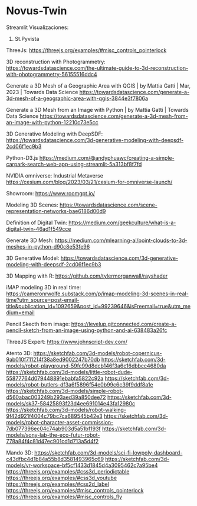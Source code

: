# Novus-Twin

Streamlit Visualizaciones:
1) St.Pyvista


ThreeJs:
https://threejs.org/examples/#misc_controls_pointerlock

3D reconstruction with Photogrammetry:
https://towardsdatascience.com/the-ultimate-guide-to-3d-reconstruction-with-photogrammetry-56155516ddc4

Generate a 3D Mesh of a Geographic Area with QGIS | by Mattia Gatti | Mar, 2023 | Towards Data Science
https://towardsdatascience.com/generate-a-3d-mesh-of-a-geographic-area-with-qgis-3844e3f7806a

Generate a 3D Mesh from an Image with Python | by Mattia Gatti | Towards Data Science
https://towardsdatascience.com/generate-a-3d-mesh-from-an-image-with-python-12210c73e5cc

3D Generative Modeling with DeepSDF:
https://towardsdatascience.com/3d-generative-modeling-with-deepsdf-2cd06f1ec9b3

Python-D3.js
https://medium.com/@andyphuawc/creating-a-simple-carpark-search-web-app-using-streamlit-5a313bf8f7fd

NVIDIA omniverse: Industrial Metaverse
https://cesium.com/blog/2023/03/21/cesium-for-omniverse-launch/

Showroom:
https://www.roomgpt.io/

Modeling 3D Scenes:
https://towardsdatascience.com/scene-representation-networks-bae6186d00d9

Definition of Digital Twin:
https://medium.com/geekculture/what-is-a-digital-twin-46ad1f549cce

Generate 3D Mesh:
https://medium.com/mlearning-ai/point-clouds-to-3d-meshes-in-python-d90c8e53fe96

3D Generative Model:
https://towardsdatascience.com/3d-generative-modeling-with-deepsdf-2cd06f1ec9b3

3D Mapping with R:
https://github.com/tylermorganwall/rayshader

iMAP modeling 3D in real time:
https://cameronrwolfe.substack.com/p/imap-modeling-3d-scenes-in-real-time?utm_source=post-email-title&publication_id=1092659&post_id=99239646&isFreemail=true&utm_medium=email

Pencil Skecth from image:
https://levelup.gitconnected.com/create-a-pencil-sketch-from-an-image-using-python-and-ai-638483a26fc

ThreeJS Expert:
https://www.johnscript-dev.com/


Atento 3D:
https://sketchfab.com/3d-models/robot-copernicus-9ab010f711214f38a8ed9002247b70db
https://sketchfab.com/3d-models/robot-playground-59fc99d8dcb146f3a6c16dbbcc4680da
https://sketchfab.com/3d-models/little-robot-dude-55877764d079448891ebabfa5822c92a
https://sketchfab.com/3d-models/robot-butlers-df3a6f5896f54e0b99c6c39f9ddf8a1e
https://sketchfab.com/3d-models/simple-robot-d560abac003249b293aed39a850dee72
https://sketchfab.com/3d-models/sk37-58425893f23d4ee691014e43fa12980c
https://sketchfab.com/3d-models/robot-walking-9f42d921f4004c79bc7ca689545b42e3
https://sketchfab.com/3d-models/robot-character-asset-commission-7db077396ec04c74ab903d5a51bf193f
https://sketchfab.com/3d-models/sony-lab-the-eco-futur-robot-778a84f4c81d47ec901cd1d713a5d4f2


Mando 3D:
https://sketchfab.com/3d-models/sci-fi-lowpoly-dashboard-c43dfbc4d1b84a55b8d3581493965c69
https://sketchfab.com/3d-models/vr-workspace-bf5cf1433d1845d4a3095462c7a95be4
https://threejs.org/examples/#css3d_periodictable
https://threejs.org/examples/#css3d_youtube
https://threejs.org/examples/#css2d_label
https://threejs.org/examples/#misc_controls_pointerlock
https://threejs.org/examples/#misc_controls_fly






